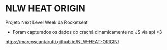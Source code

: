 # NLW HEAT ORIGIN
 Projeto Next Level Week da Rocketseat
 
 
 - Foram capturados os dados do crachá dinamicamente no JS via api <3

https://marcoscantarutti.github.io/NLW-HEAT-ORIGIN/
